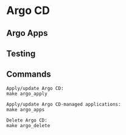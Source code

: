 # Argo CD


## Argo Apps


## Testing


## Commands
```
Apply/update Argo CD:
make argo_apply

Apply/update Argo CD-managed applications:
make argo_apps

Delete Argo CD:
make argo_delete
```

